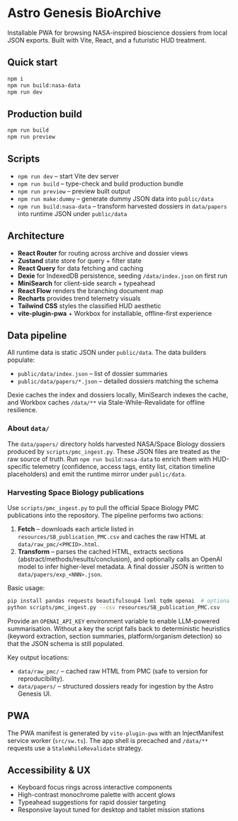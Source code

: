 # Astro Genesis BioArchive

Installable PWA for browsing NASA-inspired bioscience dossiers from local JSON exports. Built with Vite, React, and a futuristic HUD treatment.

## Quick start

```bash
npm i
npm run build:nasa-data
npm run dev
```

## Production build

```bash
npm run build
npm run preview
```

## Scripts

- `npm run dev` – start Vite dev server
- `npm run build` – type-check and build production bundle
- `npm run preview` – preview built output
- `npm run make:dummy` – generate dummy JSON data into `public/data`
- `npm run build:nasa-data` – transform harvested dossiers in `data/papers` into runtime JSON under `public/data`

## Architecture

- **React Router** for routing across archive and dossier views
- **Zustand** state store for query + filter state
- **React Query** for data fetching and caching
- **Dexie** for IndexedDB persistence, seeding `/data/index.json` on first run
- **MiniSearch** for client-side search + typeahead
- **React Flow** renders the branching document map
- **Recharts** provides trend telemetry visuals
- **Tailwind CSS** styles the classified HUD aesthetic
- **vite-plugin-pwa** + Workbox for installable, offline-first experience

## Data pipeline

All runtime data is static JSON under `public/data`. The data builders populate:

- `public/data/index.json` – list of dossier summaries
- `public/data/papers/*.json` – detailed dossiers matching the schema

Dexie caches the index and dossiers locally, MiniSearch indexes the cache, and Workbox caches `/data/**` via Stale-While-Revalidate for offline resilience.

### About `data/`

The `data/papers/` directory holds harvested NASA/Space Biology dossiers produced by `scripts/pmc_ingest.py`. These JSON files are treated as the raw source of truth. Run `npm run build:nasa-data` to enrich them with HUD-specific telemetry (confidence, access tags, entity list, citation timeline placeholders) and emit the runtime mirror under `public/data`.

### Harvesting Space Biology publications

Use `scripts/pmc_ingest.py` to pull the official Space Biology PMC publications into the repository. The pipeline performs two actions:

1. **Fetch** – downloads each article listed in `resources/SB_publication_PMC.csv` and caches the raw HTML at `data/raw_pmc/<PMCID>.html`.
2. **Transform** – parses the cached HTML, extracts sections (abstract/methods/results/conclusion), and optionally calls an OpenAI model to infer higher-level metadata. A final dossier JSON is written to `data/papers/exp_<NNN>.json`.

Basic usage:

```bash
pip install pandas requests beautifulsoup4 lxml tqdm openai  # optional: openai
python scripts/pmc_ingest.py --csv resources/SB_publication_PMC.csv
```

Provide an `OPENAI_API_KEY` environment variable to enable LLM-powered summarisation. Without a key the script falls back to deterministic heuristics (keyword extraction, section summaries, platform/organism detection) so that the JSON schema is still populated.

Key output locations:

- `data/raw_pmc/` – cached raw HTML from PMC (safe to version for reproducibility).
- `data/papers/` – structured dossiers ready for ingestion by the Astro Genesis UI.

## PWA

The PWA manifest is generated by `vite-plugin-pwa` with an InjectManifest service worker (`src/sw.ts`). The app shell is precached and `/data/**` requests use a `StaleWhileRevalidate` strategy.

## Accessibility & UX

- Keyboard focus rings across interactive components
- High-contrast monochrome palette with accent glows
- Typeahead suggestions for rapid dossier targeting
- Responsive layout tuned for desktop and tablet mission stations
